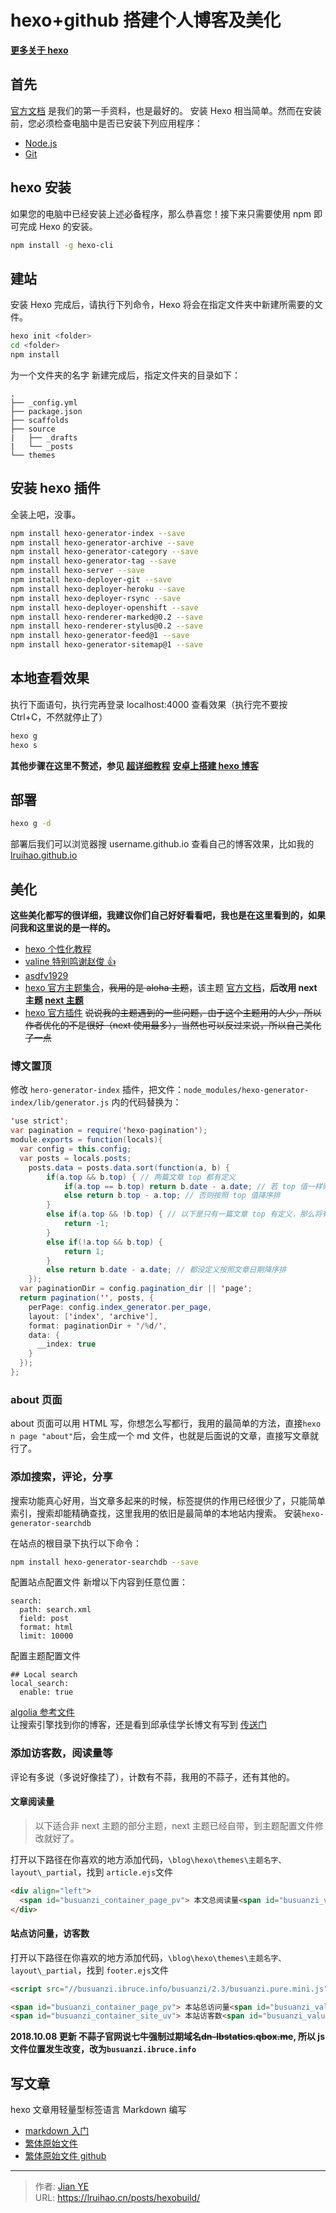 # hexo+github 搭建个人博客及美化


**[更多关于 hexo](/categories/hexo/)**

## 首先

[官方文档](https://hexo.io/zh-cn/docs/index.html) 是我们的第一手资料，也是最好的。
安装 Hexo 相当简单。然而在安装前，您必须检查电脑中是否已安装下列应用程序：

- [Node.js](https://nodejs.org/en/)
- [Git](https://git-scm.com/)

## hexo 安装

如果您的电脑中已经安装上述必备程序，那么恭喜您！接下来只需要使用 npm 即可完成 Hexo 的安装。

```bash
npm install -g hexo-cli
```

## 建站

安装 Hexo 完成后，请执行下列命令，Hexo 将会在指定文件夹中新建所需要的文件。

```bash
hexo init <folder>
cd <folder>
npm install
```

<folder>为一个文件夹的名字
新建完成后，指定文件夹的目录如下：

```
.
├── _config.yml
├── package.json
├── scaffolds
├── source
|   ├── _drafts
|   └── _posts
└── themes
```

## 安装 hexo 插件

全装上吧，没事。

```bash
npm install hexo-generator-index --save
npm install hexo-generator-archive --save
npm install hexo-generator-category --save
npm install hexo-generator-tag --save
npm install hexo-server --save
npm install hexo-deployer-git --save
npm install hexo-deployer-heroku --save
npm install hexo-deployer-rsync --save
npm install hexo-deployer-openshift --save
npm install hexo-renderer-marked@0.2 --save
npm install hexo-renderer-stylus@0.2 --save
npm install hexo-generator-feed@1 --save
npm install hexo-generator-sitemap@1 --save
```

## 本地查看效果

执行下面语句，执行完再登录 localhost:4000 查看效果（执行完不要按 Ctrl+C，不然就停止了）

```bash
hexo g
hexo s
```

**其他步骤在这里不赘述，参见 [超详细教程](https://my.oschina.net/ryaneLee/blog/638440)**
**[安卓上搭建 hexo 博客](https://lruihao.cn/posts/termux/)**

## 部署

```bash
hexo g -d
```

部署后我们可以浏览器搜 username.github.io 查看自己的博客效果，比如我的 [lruihao.github.io](https://lruihao.github.io/)

## 美化

**这些美化都写的很详细，我建议你们自己好好看看吧，我也是在这里看到的，如果问我和这里说的是一样的。**

- [hexo 个性化教程](/categories/hexo/)
- [valine 特别鸣谢赵俊 👍](http://www.zhaojun.im)
- [asdfv1929](https://asdfv1929.github.io/tags/Hexo/)
- [hexo 官方主题集合](https://hexo.io/themes/)，~~我用的是 aloha 主题~~，该主题 [官方文档](https://github.com/henryhuang/hexo-theme-aloha/wiki/zh_CN)，**后改用 next 主题 [next 主题](https://theme-next.iissnan.com/)**
- [hexo 官方插件](https://hexo.io/plugins)
  ~~说说我的主题遇到的一些问题，由于这个主题用的人少，所以作者优化的不是很好（next 使用最多），当然也可以反过来说，所以自己美化了一点~~

### 博文置顶

修改 `hero-generator-index` 插件，把文件：`node_modules/hexo-generator-index/lib/generator.js` 内的代码替换为：

```java
'use strict';
var pagination = require('hexo-pagination');
module.exports = function(locals){
  var config = this.config;
  var posts = locals.posts;
    posts.data = posts.data.sort(function(a, b) {
        if(a.top && b.top) { // 两篇文章 top 都有定义
            if(a.top == b.top) return b.date - a.date; // 若 top 值一样则按照文章日期降序排
            else return b.top - a.top; // 否则按照 top 值降序排
        }
        else if(a.top && !b.top) { // 以下是只有一篇文章 top 有定义，那么将有 top 的排在前面（这里用异或操作居然不行 233）
            return -1;
        }
        else if(!a.top && b.top) {
            return 1;
        }
        else return b.date - a.date; // 都没定义按照文章日期降序排
    });
  var paginationDir = config.pagination_dir || 'page';
  return pagination('', posts, {
    perPage: config.index_generator.per_page,
    layout: ['index', 'archive'],
    format: paginationDir + '/%d/',
    data: {
      __index: true
    }
  });
};
```

### about 页面

about 页面可以用 HTML 写，你想怎么写都行，我用的最简单的方法，直接`hexo n page "about"`后，会生成一个 md 文件，也就是后面说的文章，直接写文章就行了。

### 添加搜索，评论，分享

搜索功能真心好用，当文章多起来的时候，标签提供的作用已经很少了，只能简单索引，搜索却能精确查找，这里我用的依旧是最简单的本地站内搜索。
安装`hexo-generator-searchdb`

在站点的根目录下执行以下命令：

```bash
npm install hexo-generator-searchdb --save
```

配置站点配置文件
新增以下内容到任意位置：

```
search:
  path: search.xml
  field: post
  format: html
  limit: 10000
```

配置主题配置文件

```
## Local search
local_search:
  enable: true
```

[algolia 参考文件](https://blog.naaln.com/2016/07/hexo-with-algolia/)  
让搜索引擎找到你的博客，还是看到邱承佳学长博文有写到 [传送门](https://blog.csdn.net/qq_26891045/article/details/51280470)

### 添加访客数，阅读量等

评论有多说（多说好像挂了），计数有不蒜，我用的不蒜子，还有其他的。

#### 文章阅读量

> 以下适合非 next 主题的部分主题，next 主题已经自带，到主题配置文件修改就好了。

打开以下路径在你喜欢的地方添加代码，`\blog\hexo\themes\主题名字、layout\_partial`，找到 `article.ejs`文件

```html
<div align="left">
  <span id="busuanzi_container_page_pv"> 本文总阅读量<span id="busuanzi_value_page_pv"></span>次 </span>
</div>
```

#### 站点访问量，访客数

打开以下路径在你喜欢的地方添加代码，`\blog\hexo\themes\主题名字、layout\_partial`，找到 `footer.ejs`文件

```html
<script src="//busuanzi.ibruce.info/busuanzi/2.3/busuanzi.pure.mini.js" async defer></script>

<span id="busuanzi_container_page_pv"> 本站总访问量<span id="busuanzi_value_site_pv"></span>次 | </span>
<span id="busuanzi_container_site_uv"> 本站访客数<span id="busuanzi_value_site_uv"></span>人次 </span>
```

**2018.10.08 更新
不蒜子官网说七牛强制过期域名~~dn-lbstatics.qbox.me~~, 所以 js 文件位置发生改变，改为`busuanzi.ibruce.info`**

## 写文章

hexo 文章用轻量型标签语言 Markdown 编写

- [markdown 入门](https://sspai.com/post/25137)
- [繁体原始文件](https://markdown.tw/)
- [繁体原始文件 github](https://github.com/othree/markdown-syntax-zhtw/blob/master/syntax.md)


---

> 作者: [Jian YE](https://github.com/jianye0428)  
> URL: https://lruihao.cn/posts/hexobuild/  

